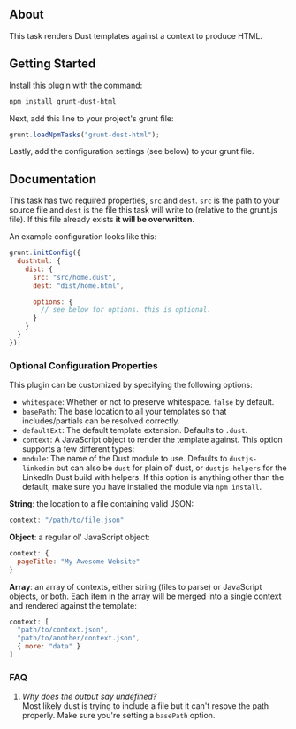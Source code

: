 ## About

This task renders Dust templates against a context to produce HTML.

## Getting Started

Install this plugin with the command:

```js
npm install grunt-dust-html
```

Next, add this line to your project's grunt file:

```js
grunt.loadNpmTasks("grunt-dust-html");
```

Lastly, add the configuration settings (see below) to your grunt file.

## Documentation

This task has two required properties, `src` and `dest`. `src` is the path to your source file and `dest` is the file this task will write to (relative to the grunt.js file). If this file already exists **it will be overwritten**.

An example configuration looks like this:

```js
grunt.initConfig({
  dusthtml: {
    dist: {
      src: "src/home.dust",
      dest: "dist/home.html",

      options: {
        // see below for options. this is optional.
      }
    }
  }
});
```

### Optional Configuration Properties

This plugin can be customized by specifying the following options:

* `whitespace`: Whether or not to preserve whitespace. `false` by default.
* `basePath`: The base location to all your templates so that includes/partials can be resolved correctly.
* `defaultExt`: The default template extension. Defaults to `.dust`.
* `context`: A JavaScript object to render the template against. This option supports a few different types:
* `module`: The name of the Dust module to use. Defaults to
`dustjs-linkedin` but can also be `dust` for plain ol' dust, or
`dustjs-helpers` for the LinkedIn Dust build with helpers. If this option is
anything other than the default, make sure you have installed the module via
`npm install`.

**String**: the location to a file containing valid JSON:

```js
context: "/path/to/file.json"
```

**Object**: a regular ol' JavaScript object:

```js
context: {
  pageTitle: "My Awesome Website"
}
```

**Array**: an array of contexts, either string (files to parse) or JavaScript objects, or both. Each item in the array will be merged into a single context and rendered against the template:
    
```js
context: [
  "path/to/context.json",
  "path/to/another/context.json",
  { more: "data" }
]
```

### FAQ

1. *Why does the output say undefined?*  
Most likely dust is trying to include a file but it can't resove the path properly. Make sure you're setting a `basePath` option.
